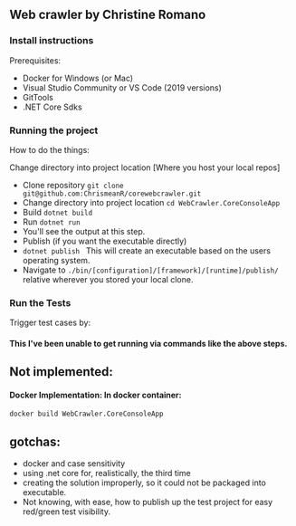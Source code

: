 ## Web crawler by Christine Romano

### Install instructions
Prerequisites: 
- Docker for Windows (or Mac)
- Visual Studio Community or VS Code (2019 versions)
- GitTools
- .NET Core Sdks



### Running the project
How to do the things:

Change directory into project location [Where you host your local repos]
- Clone repository ```git clone git@github.com:ChrismeanR/corewebcrawler.git```
- Change directory into project location ```cd WebCrawler.CoreConsoleApp```
- Build ```dotnet build```
- Run ```dotnet run```
- You'll see the output at this step.
- Publish (if you want the executable directly)
- ```dotnet publish ``` This will create an executable based on the users operating system.
- Navigate to ```./bin/[configuration]/[framework]/[runtime]/publish/ ``` relative wherever you stored your local clone.


### Run the Tests
Trigger test cases by:
#### This I've been unable to get running via commands like the above steps. 

## Not implemented:


#### Docker Implementation: In docker container:
```docker build WebCrawler.CoreConsoleApp```

## gotchas:
- docker and case sensitivity
- using .net core for, realistically, the third time
- creating the solution improperly, so it could not be packaged into executable.
- Not knowing, with ease, how to publish up the test project for easy red/green test visibility.